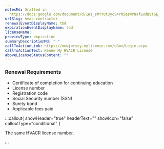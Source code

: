 ```yaml
---
notesMd: Drafted in
  https://docs.google.com/document/d/1Wz_sMYY0t3ycS4rmiqeWrNafLwdBStGE_R_ivT3c57w/edit
urlSlug: hvac-contractor
renewalEventDisplayName: tbd
expirationEventDisplayName: tbd
licenseName:
previewType: expiration
summaryDescriptionMd: " "
callToActionLink: https://newjersey.mylicense.com/eGov/Login.aspx
callToActionText: Renew My HVACR License
aboveLicenseStatusContent: ""
---
```


### Renewal Requirements

- Certificate of completion for continuing education
- License number
- Registration code
- Social Security number (SSN)
- Surety bond
- Applicable fees paid

:::callout{ showHeader="true" headerText="" showIcon="false" calloutType="conditional" }

The same HVACR license number.

:::
